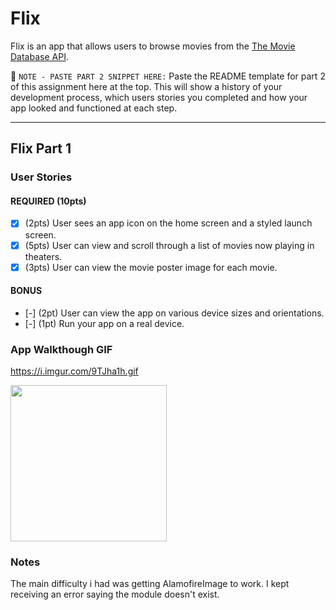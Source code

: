# Flix

Flix is an app that allows users to browse movies from the [The Movie Database API](http://docs.themoviedb.apiary.io/#).

📝 `NOTE - PASTE PART 2 SNIPPET HERE:` Paste the README template for part 2 of this assignment here at the top. This will show a history of your development process, which users stories you completed and how your app looked and functioned at each step.

---

## Flix Part 1

### User Stories

#### REQUIRED (10pts)
- [x] (2pts) User sees an app icon on the home screen and a styled launch screen.
- [x] (5pts) User can view and scroll through a list of movies now playing in theaters.
- [x] (3pts) User can view the movie poster image for each movie.

#### BONUS
- [-] (2pt) User can view the app on various device sizes and orientations.
- [-] (1pt) Run your app on a real device.

### App Walkthough GIF
https://i.imgur.com/9TJha1h.gif

<img src="https://i.imgur.com/9TJha1h.gif" width=250><br>

### Notes
The main difficulty i had was getting AlamofireImage to work. I kept receiving an error saying the module doesn't exist. 
